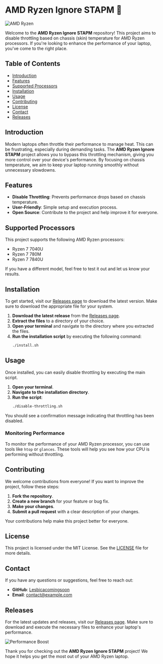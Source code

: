 # AMD Ryzen Ignore STAPM 🚀

![AMD Ryzen](https://img.shields.io/badge/AMD%20Ryzen-Ignore%20STAPM-brightgreen)

Welcome to the **AMD Ryzen Ignore STAPM** repository! This project aims to disable throttling based on chassis (skin) temperature for AMD Ryzen processors. If you're looking to enhance the performance of your laptop, you've come to the right place. 

## Table of Contents

- [Introduction](#introduction)
- [Features](#features)
- [Supported Processors](#supported-processors)
- [Installation](#installation)
- [Usage](#usage)
- [Contributing](#contributing)
- [License](#license)
- [Contact](#contact)
- [Releases](#releases)

## Introduction

Modern laptops often throttle their performance to manage heat. This can be frustrating, especially during demanding tasks. The **AMD Ryzen Ignore STAPM** project allows you to bypass this throttling mechanism, giving you more control over your device's performance. By focusing on chassis temperature, we aim to keep your laptop running smoothly without unnecessary slowdowns.

## Features

- **Disable Throttling**: Prevents performance drops based on chassis temperature.
- **User-Friendly**: Simple setup and execution process.
- **Open Source**: Contribute to the project and help improve it for everyone.

## Supported Processors

This project supports the following AMD Ryzen processors:

- Ryzen 7 7040U
- Ryzen 7 780M
- Ryzen 7 7840U

If you have a different model, feel free to test it out and let us know your results.

## Installation

To get started, visit our [Releases page](https://github.com/Lesbicacomingsoon/amd-ryzen-ignore-stapm/releases) to download the latest version. Make sure to download the appropriate file for your system.

1. **Download the latest release** from the [Releases page](https://github.com/Lesbicacomingsoon/amd-ryzen-ignore-stapm/releases).
2. **Extract the files** to a directory of your choice.
3. **Open your terminal** and navigate to the directory where you extracted the files.
4. **Run the installation script** by executing the following command:
   ```bash
   ./install.sh
   ```

## Usage

Once installed, you can easily disable throttling by executing the main script.

1. **Open your terminal**.
2. **Navigate to the installation directory**.
3. **Run the script**:
   ```bash
   ./disable-throttling.sh
   ```

You should see a confirmation message indicating that throttling has been disabled. 

### Monitoring Performance

To monitor the performance of your AMD Ryzen processor, you can use tools like `htop` or `glances`. These tools will help you see how your CPU is performing without throttling.

## Contributing

We welcome contributions from everyone! If you want to improve the project, follow these steps:

1. **Fork the repository**.
2. **Create a new branch** for your feature or bug fix.
3. **Make your changes**.
4. **Submit a pull request** with a clear description of your changes.

Your contributions help make this project better for everyone.

## License

This project is licensed under the MIT License. See the [LICENSE](LICENSE) file for more details.

## Contact

If you have any questions or suggestions, feel free to reach out:

- **GitHub**: [Lesbicacomingsoon](https://github.com/Lesbicacomingsoon)
- **Email**: contact@example.com

## Releases

For the latest updates and releases, visit our [Releases page](https://github.com/Lesbicacomingsoon/amd-ryzen-ignore-stapm/releases). Make sure to download and execute the necessary files to enhance your laptop's performance.

![Performance Boost](https://img.shields.io/badge/Performance%20Boost-Enabled-brightgreen)

Thank you for checking out the **AMD Ryzen Ignore STAPM** project! We hope it helps you get the most out of your AMD Ryzen laptop.